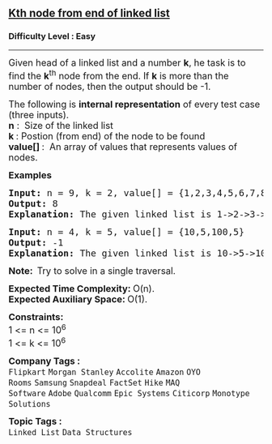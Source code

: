 <h2><a href="https://www.geeksforgeeks.org/problems/nth-node-from-end-of-linked-list/1">Kth node from end of linked list</a></h2><h3>Difficulty Level : Easy</h3><hr><div class="problems_problem_content__Xm_eO"><div id=":po" class="ajy" tabindex="0" role="button" aria-haspopup="true" data-tooltip="Show details" aria-label="Show details"><img class="ajz" src="https://mail.google.com/mail/u/0/images/cleardot.gif" alt=""><span style="font-size: 18px;">Given head of a linked list and a number <strong>k</strong>, he task is to find the <strong>k</strong><sup>th</sup> node from the end. If <strong>k</strong> is more than the number of nodes, then the output should be -1. <br></span></div>
<div dir="ltr">
<p><span style="font-size: 18px;">The following is <strong>internal representation</strong> of every test case (</span><span style="font-size: 18px;">three inputs). <br></span><span style="font-size: 18px;"><strong>n</strong> :&nbsp; Size of the linked list<br><strong>k </strong>: Postion (from end) of the node to be found<br></span><strong><span style="font-size: 18px;">value[] </span></strong><span style="font-size: 18px;">:&nbsp; An array of values that represents values of nodes.</span></p>
<p><strong><span style="font-size: 18px;">Examples<br></span></strong></p>
<pre><strong><span style="font-size: 18px;">Input: </span></strong><span style="font-size: 18px;">n = 9, k = 2, value[] = {1,2,3,4,5,6,7,8,9}
<strong>Output: </strong>8<strong>
Explanation: </strong>The given linked list is </span><span style="font-size: 18px;">1-&gt;2-&gt;3-&gt;4-&gt;5-&gt;6-&gt;7-&gt;8-&gt;9. The </span><span style="font-size: 18px;">2nd node from end is 8.&nbsp; </span>
</pre>
<pre><strong><span style="font-size: 18px;">Input: </span></strong><span style="font-size: 18px;">n = 4, k = 5, value[] = {10,5,100,5}
<strong>Output: </strong>-1<strong>
Explanation: </strong>The given linked list is </span><span style="font-size: 18px;">10-&gt;5-&gt;100-&gt;5</span><span style="font-size: 18px;">. Since 'k' is more than the number of nodes, the output is -1.</span></pre>
<p><span style="font-size: 18px;"><strong>Note:&nbsp; </strong>Try to solve in a single traversal.</span></p>
<p><span style="font-size: 18px;"><strong>Expected Time Complexity:&nbsp;</strong>O(n).<br><strong>Expected Auxiliary Space:&nbsp;</strong>O(1).</span></p>
<p><span style="font-size: 18px;"><strong>Constraints:</strong><br>1 &lt;= n &lt;= 10<sup>6</sup><br>1 &lt;= k &lt;= 10<sup>6</sup></span></p>
</div></div><p><span style=font-size:18px><strong>Company Tags : </strong><br><code>Flipkart</code>&nbsp;<code>Morgan Stanley</code>&nbsp;<code>Accolite</code>&nbsp;<code>Amazon</code>&nbsp;<code>OYO Rooms</code>&nbsp;<code>Samsung</code>&nbsp;<code>Snapdeal</code>&nbsp;<code>FactSet</code>&nbsp;<code>Hike</code>&nbsp;<code>MAQ Software</code>&nbsp;<code>Adobe</code>&nbsp;<code>Qualcomm</code>&nbsp;<code>Epic Systems</code>&nbsp;<code>Citicorp</code>&nbsp;<code>Monotype Solutions</code>&nbsp;<br><p><span style=font-size:18px><strong>Topic Tags : </strong><br><code>Linked List</code>&nbsp;<code>Data Structures</code>&nbsp;